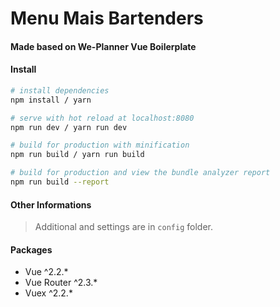 
# Menu Mais Bartenders

#### Made based on We-Planner Vue Boilerplate

#### Install

``` bash
# install dependencies
npm install / yarn

# serve with hot reload at localhost:8080
npm run dev / yarn run dev

# build for production with minification
npm run build / yarn run build

# build for production and view the bundle analyzer report
npm run build --report
```

#### Other Informations

> Additional and settings are in `config` folder.

#### Packages
- Vue ^2.2.*
- Vue Router ^2.3.*
- Vuex ^2.2.*
